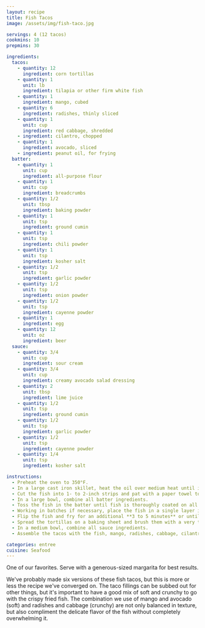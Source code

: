 ```yaml
---
layout: recipe
title: Fish Tacos
image: /assets/img/fish-taco.jpg

servings: 4 (12 tacos)
cookmins: 10
prepmins: 30

ingredients:
  tacos:
    - quantity: 12
      ingredient: corn tortillas
    - quantity: 1
      unit: lb
      ingredient: tilapia or other firm white fish
    - quantity: 1
      ingredient: mango, cubed
    - quantity: 6
      ingredient: radishes, thinly sliced
    - quantity: 1
      unit: cup
      ingredient: red cabbage, shredded
    - ingredient: cilantro, chopped
    - quantity: 1
      ingredient: avocado, sliced
    - ingredient: peanut oil, for frying
  batter:
    - quantity: 1
      unit: cup
      ingredient: all-purpose flour
    - quantity: 1
      unit: cup
      ingredient: breadcrumbs
    - quantity: 1/2
      unit: tbsp
      ingredient: baking powder
    - quantity: 1
      unit: tsp
      ingredient: ground cumin
    - quantity: 1
      unit: tsp
      ingredient: chili powder
    - quantity: 1
      unit: tsp
      ingredient: kosher salt
    - quantity: 1/2
      unit: tsp
      ingredient: garlic powder
    - quantity: 1/2
      unit: tsp
      ingredient: onion powder
    - quantity: 1/2
      unit: tsp
      ingredient: cayenne powder
    - quantity: 1
      ingredient: egg
    - quantity: 12
      unit: oz
      ingredient: beer
  sauce:
    - quantity: 3/4
      unit: cup
      ingredient: sour cream
    - quantity: 3/4
      unit: cup
      ingredient: creamy avocado salad dressing
    - quantity: 2
      unit: tbsp
      ingredient: lime juice
    - quantity: 1/2
      unit: tsp
      ingredient: ground cumin
    - quantity: 1/2
      unit: tsp
      ingredient: garlic powder
    - quantity: 1/2
      unit: tsp
      ingredient: cayenne powder
    - quantity: 1/4
      unit: tsp
      ingredient: kosher salt

instructions:
  - Preheat the oven to 350°F.
  - In a large cast iron skillet, heat the oil over medium heat until it shimmers.
  - Cut the fish into 1- to 2-inch strips and pat with a paper towel to dry.
  - In a large bowl, combine all batter ingredients.
  - Toss the fish in the batter until fish is thoroughly coated on all sides.
  - Working in batches if necessary, place the fish in a single layer in the heated oil. Fry for **3 to 5 minutes** or until the bottoms are golden brown.
  - Flip the fish and fry for an additional **3 to 5 minutes** or until the pieces are evenly golden brown on all sides. Move the fish from the skillet to a plate with a paper towel on it to absorb the excess oil.
  - Spread the tortillas on a baking sheet and brush them with a very thin layer of oil. Put them in the oven for a few minutes to warm.
  - In a medium bowl, combine all sauce ingredients.
  - Assemble the tacos with the fish, mango, radishes, cabbage, cilantro, avocado, and sauce.

categories: entree
cuisine: Seafood
---
```

One of our favorites. Serve with a generous-sized margarita for best results.

We've probably made six versions of these fish tacos, but this is more or less the recipe we've converged on. The taco fillings can be subbed out for other things, but it's important to have a good mix of soft and crunchy to go with the crispy fried fish. The combination we use of mango and avocado (soft) and radishes and cabbage (crunchy) are not only balanced in texture, but also compliment the delicate flavor of the fish without completely overwhelming it.
